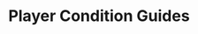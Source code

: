 ---
layout: default
title: Player Condition Guides
nav_order: 5
has_children: true
has_toc: true
description: Player Conditions & How to Handle Them
---